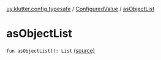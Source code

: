 [uy.klutter.config.typesafe](../index.md) / [ConfiguredValue](index.md) / [asObjectList](.)


# asObjectList
<code>fun asObjectList(): List<ConfigObject></code> [(source)](https://github.com/kohesive/klutter/blob/master/config-typesafe-jdk6/src/main/kotlin/uy/klutter/config/typesafe/TypesafeConfig_Ext.kt#L133)<br/>

